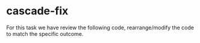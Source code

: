 # cascade-fix
For this task we have review the following code, rearrange/modify the code to match the specific outcome.